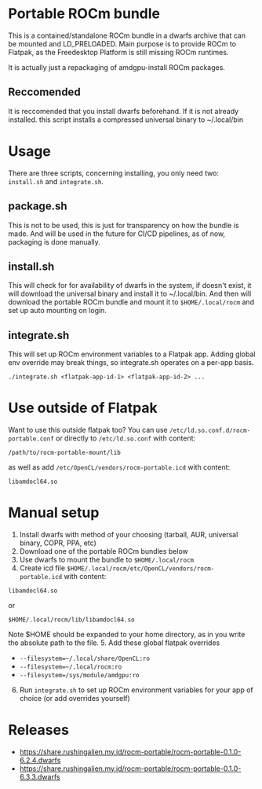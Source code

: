 # Portable ROCm bundle
This is a contained/standalone ROCm bundle in a dwarfs archive that can be mounted and LD_PRELOADED. Main purpose is to provide ROCm to Flatpak, as the Freedesktop Platform is still missing ROCm runtimes.

It is actually just a repackaging of amdgpu-install ROCm packages.
## Reccomended
It is reccomended that you install dwarfs beforehand. If it is not already installed. this script installs a compressed universal binary to ~/.local/bin 
# Usage
There are three scripts, concerning installing, you only need two: `install.sh` and `integrate.sh`. 
## package.sh 
This is not to be used, this is just for transparency on how the bundle is made. And will be used in the future for CI/CD pipelines, as of now, packaging is done manually.

## install.sh
This will check for for availability of dwarfs in the system, if doesn't exist, it will download the universal binary and install it to ~/.local/bin. And then will download the portable ROCm bundle and mount it to `$HOME/.local/rocm` and set up auto mounting on login.

## integrate.sh
This will set up ROCm environment variables to a Flatpak app. Adding global env override may break things, so integrate.sh operates on a per-app basis.
```
./integrate.sh <flatpak-app-id-1> <flatpak-app-id-2> ...
```

# Use outside of Flatpak
Want to use this outside flatpak too? You can use `/etc/ld.so.conf.d/rocm-portable.conf` or directly to  `/etc/ld.so.conf` with content:
```
/path/to/rocm-portable-mount/lib
```
as well as add `/etc/OpenCL/vendors/rocm-portable.icd` with content:
```
libamdocl64.so
```

# Manual setup
1. Install dwarfs with method of your choosing (tarball, AUR, universal binary, COPR, PPA, etc)
2. Download one of the portable ROCm bundles below
3. Use dwarfs to mount the bundle to `$HOME/.local/rocm`
4. Create icd file `$HOME/.local/rocm/etc/OpenCL/vendors/rocm-portable.icd` with content:
```
libamdocl64.so
```
or
```
$HOME/.local/rocm/lib/libamdocl64.so
```
Note $HOME should be expanded to your home directory, as in you write the absolute path to the file.
5. Add these global flatpak overrides 
  - `--filesystem=~/.local/share/OpenCL:ro`
  - `--filesystem=~/.local/rocm:ro`
  - `--filesystem=/sys/module/amdgpu:ro`
6. Run `integrate.sh` to set up ROCm environment variables for your app of choice (or add overrides yourself)

# Releases
- https://share.rushingalien.my.id/rocm-portable/rocm-portable-0.1.0-6.2.4.dwarfs
- https://share.rushingalien.my.id/rocm-portable/rocm-portable-0.1.0-6.3.3.dwarfs